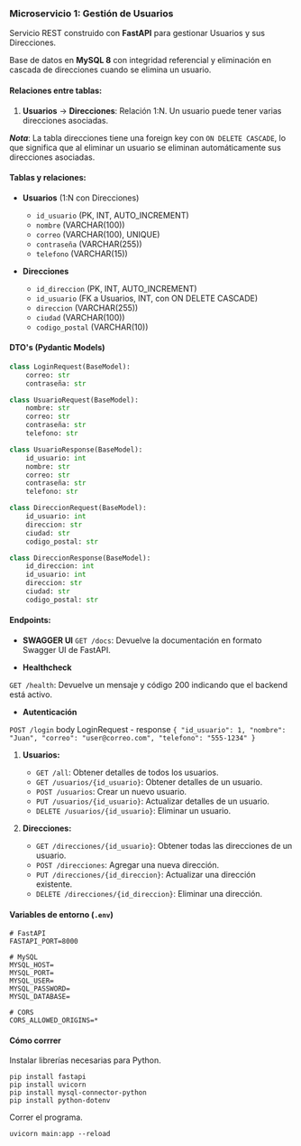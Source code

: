 ### **Microservicio 1: Gestión de Usuarios**

Servicio REST construido con **FastAPI** para gestionar Usuarios y sus Direcciones.

Base de datos en **MySQL 8** con integridad referencial y eliminación en cascada de direcciones cuando se elimina un usuario.

#### **Relaciones entre tablas**:

1. **Usuarios** → **Direcciones**: Relación 1:N. Un usuario puede tener varias direcciones asociadas.

***Nota***: La tabla direcciones tiene una foreign key con `ON DELETE CASCADE`, lo que significa que al eliminar un usuario se eliminan automáticamente sus direcciones asociadas.

#### **Tablas y relaciones**:

* **Usuarios** (1:N con Direcciones)

  * `id_usuario` (PK, INT, AUTO_INCREMENT)
  * `nombre` (VARCHAR(100))
  * `correo` (VARCHAR(100), UNIQUE)
  * `contraseña` (VARCHAR(255))
  * `telefono` (VARCHAR(15))

* **Direcciones**

  * `id_direccion` (PK, INT, AUTO_INCREMENT)
  * `id_usuario` (FK a Usuarios, INT, con ON DELETE CASCADE)
  * `direccion` (VARCHAR(255))
  * `ciudad` (VARCHAR(100))
  * `codigo_postal` (VARCHAR(10))

#### **DTO's (Pydantic Models)**

``` python
class LoginRequest(BaseModel):
    correo: str
    contraseña: str

class UsuarioRequest(BaseModel):
    nombre: str
    correo: str
    contraseña: str
    telefono: str

class UsuarioResponse(BaseModel):
    id_usuario: int
    nombre: str
    correo: str
    contraseña: str
    telefono: str

class DireccionRequest(BaseModel):
    id_usuario: int
    direccion: str
    ciudad: str
    codigo_postal: str

class DireccionResponse(BaseModel):
    id_direccion: int
    id_usuario: int
    direccion: str
    ciudad: str
    codigo_postal: str
```

#### **Endpoints**:

- **SWAGGER UI**
 `GET /docs`: Devuelve la documentación en formato Swagger UI de FastAPI.

- **Healthcheck**

`GET /health`: Devuelve un mensaje y código 200 indicando que el backend está activo.

- **Autenticación**

`POST /login` body LoginRequest - response
`{ "id_usuario": 1, "nombre": "Juan", "correo": "user@correo.com", "telefono": "555-1234" }`

1. **Usuarios:**

   * `GET /all`: Obtener detalles de todos los usuarios.
   * `GET /usuarios/{id_usuario}`: Obtener detalles de un usuario.
   * `POST /usuarios`: Crear un nuevo usuario.
   * `PUT /usuarios/{id_usuario}`: Actualizar detalles de un usuario.
   * `DELETE /usuarios/{id_usuario}`: Eliminar un usuario.
2. **Direcciones:**

   * `GET /direcciones/{id_usuario}`: Obtener todas las direcciones de un usuario.
   * `POST /direcciones`: Agregar una nueva dirección.
   * `PUT /direcciones/{id_direccion}`: Actualizar una dirección existente.
   * `DELETE /direcciones/{id_direccion}`: Eliminar una dirección.

#### Variables de entorno (`.env`)
```
# FastAPI
FASTAPI_PORT=8000

# MySQL
MYSQL_HOST=
MYSQL_PORT=
MYSQL_USER=
MYSQL_PASSWORD=
MYSQL_DATABASE=

# CORS
CORS_ALLOWED_ORIGINS=*
```

#### Cómo corrrer

Instalar librerías necesarias para Python.

```
pip install fastapi
pip install uvicorn
pip install mysql-connector-python
pip install python-dotenv
```

Correr el programa.

```
uvicorn main:app --reload
```
